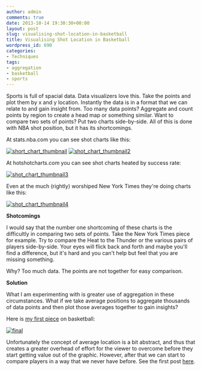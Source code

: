 ```yaml
---
author: admin
comments: true
date: 2013-10-14 19:30:30+00:00
layout: post
slug: visualising-shot-location-in-basketball
title: Visualising Shot Location in Basketball
wordpress_id: 690
categories:
- Techniques
tags:
- aggregation
- basketball
- sports
---
```


Sports is full of spacial data. Data visualizers love this. Take the points and plot them by x and y location. Instantly the data is in a format that we can relate to and gain insight from. Too many data points? Aggregate and count points by region to create a head map or something similar. Want to compare two sets of points? Put two charts side-by-side. All of this is done with NBA shot position, but it has its shortcomings.

At stats.nba.com you can see shot charts like this:

[![short_chart_thumbnail](http://thinkdatavis.com/wp-content/uploads/2013/10/short_chart_thumbnail.png)](http://stats.nba.com/playerShotchart.html?PlayerID=201142&viewShots=true&zoneDetails=false&zoneOverlays=false) [![shot_chart_thumbnail2](http://thinkdatavis.com/wp-content/uploads/2013/10/shot_chart_thumbnail2.png)](http://stats.nba.com/playerShotchart.html?PlayerID=201142&viewShots=false&zoneDetails=true&zoneOverlays=true&zone-mode=zone)



At hotshotcharts.com you can see shot charts heated by success rate:

[![shot_chart_thumbnail3](http://thinkdatavis.com/wp-content/uploads/2013/10/shot_chart_thumbnail3.png)](http://hotshotcharts.com/)

Even at the much (rightly) worshiped New York Times they're doing charts like this:

[![shot_chart_thumbnail4](http://thinkdatavis.com/wp-content/uploads/2013/10/shot_chart_thumbnail4.png)](http://www.nytimes.com/interactive/2012/06/11/sports/basketball/nba-shot-analysis.html?_r=0)



**Shotcomings**

I would say that the number one shortcoming of these charts is the difficultly in comparing two sets of points. Take the New York Times piece for example. Try to compare the Heat to the Thunder or the various pairs of players side-by-side. Your eyes will flick back and forth and maybe you'll find a difference, but it's hard and you can't help but feel that you are missing something.

Why? Too much data. The points are not together for easy comparison.

**Solution**

What I am experimenting with is greater use of aggregation in these circumstances. What if we take average positions to aggregate thousands of data points and then plot those averages together to gain insights?

Here is [my first piece](http://thinkdatavis.com/2013/10/13/average-made-shot-location-nba-regular-season-2012-13/) on basketball:

[![final](http://thinkdatavis.com/wp-content/uploads/2013/10/final-298x300.png)](http://thinkdatavis.com/wp-content/uploads/2013/10/final.png)



Unfortunately the concept of average location is a bit abstract, and thus that creates a greater overhead of effort for the viewer to overcome before they start getting value out of the graphic. However, after that we can start to compare players in a way that we never have before. See the first post [here](http://thinkdatavis.com/2013/10/13/average-made-shot-location-nba-regular-season-2012-13/).




